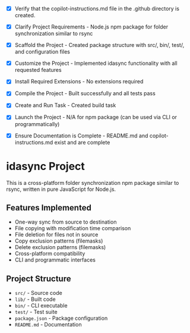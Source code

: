 <!-- Use this file to provide workspace-specific custom instructions to Copilot. For more details, visit https://code.visualstudio.com/docs/copilot/copilot-customization#_use-a-githubcopilotinstructionsmd-file -->
- [x] Verify that the copilot-instructions.md file in the .github directory is created.

- [x] Clarify Project Requirements - Node.js npm package for folder synchronization similar to rsync

- [x] Scaffold the Project - Created package structure with src/, bin/, test/, and configuration files

- [x] Customize the Project - Implemented idasync functionality with all requested features

- [x] Install Required Extensions - No extensions required

- [x] Compile the Project - Built successfully and all tests pass

- [x] Create and Run Task - Created build task

- [x] Launch the Project - N/A for npm package (can be used via CLI or programmatically)

- [x] Ensure Documentation is Complete - README.md and copilot-instructions.md exist and are complete

# idasync Project

This is a cross-platform folder synchronization npm package similar to rsync, written in pure JavaScript for Node.js.

## Features Implemented
- One-way sync from source to destination
- File copying with modification time comparison
- File deletion for files not in source
- Copy exclusion patterns (filemasks)
- Delete exclusion patterns (filemasks)
- Cross-platform compatibility
- CLI and programmatic interfaces

## Project Structure
- `src/` - Source code
- `lib/` - Built code
- `bin/` - CLI executable
- `test/` - Test suite
- `package.json` - Package configuration
- `README.md` - Documentation
